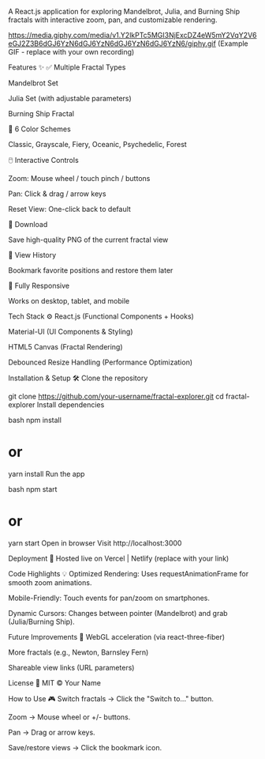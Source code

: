 A React.js application for exploring Mandelbrot, Julia, and Burning Ship fractals with interactive zoom, pan, and customizable rendering.

https://media.giphy.com/media/v1.Y2lkPTc5MGI3NjExcDZ4eW5mY2VqY2V6eGJ2Z3B6dGJ6YzN6dGJ6YzN6dGJ6YzN6dGJ6YzN6/giphy.gif (Example GIF - replace with your own recording)

Features ✨
✅ Multiple Fractal Types

Mandelbrot Set

Julia Set (with adjustable parameters)

Burning Ship Fractal

🎨 6 Color Schemes

Classic, Grayscale, Fiery, Oceanic, Psychedelic, Forest

🖱️ Interactive Controls

Zoom: Mouse wheel / touch pinch / buttons

Pan: Click & drag / arrow keys

Reset View: One-click back to default

📸 Download

Save high-quality PNG of the current fractal view

🔖 View History

Bookmark favorite positions and restore them later

📱 Fully Responsive

Works on desktop, tablet, and mobile

Tech Stack ⚙️
React.js (Functional Components + Hooks)

Material-UI (UI Components & Styling)

HTML5 Canvas (Fractal Rendering)

Debounced Resize Handling (Performance Optimization)

Installation & Setup 🛠️
Clone the repository


git clone https://github.com/your-username/fractal-explorer.git
cd fractal-explorer
Install dependencies

bash
npm install
# or
yarn install
Run the app

bash
npm start
# or
yarn start
Open in browser
Visit http://localhost:3000

Deployment 🚀
Hosted live on Vercel | Netlify (replace with your link)

Code Highlights 💡
Optimized Rendering: Uses requestAnimationFrame for smooth zoom animations.

Mobile-Friendly: Touch events for pan/zoom on smartphones.

Dynamic Cursors: Changes between pointer (Mandelbrot) and grab (Julia/Burning Ship).

Future Improvements 🔮
WebGL acceleration (via react-three-fiber)

More fractals (e.g., Newton, Barnsley Fern)

Shareable view links (URL parameters)

License 📜
MIT © Your Name

How to Use 🎮
Switch fractals → Click the "Switch to..." button.

Zoom → Mouse wheel or +/- buttons.

Pan → Drag or arrow keys.

Save/restore views → Click the bookmark icon.

